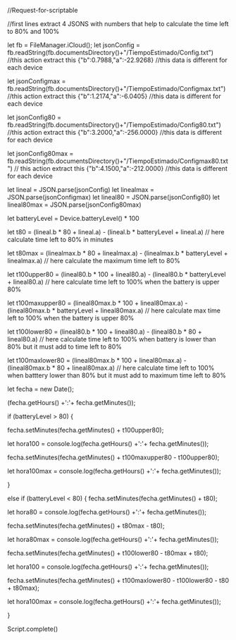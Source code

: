 //Request-for-scriptable

//first lines extract 4 JSONS with numbers that help to calculate the time left to 80% and 100%



let fb = FileManager.iCloud();
let jsonConfig = fb.readString(fb.documentsDirectory()+"/TiempoEstimado/Config.txt")
//this action extract this {"b":0.7988,"a":-22.9268}
//this data is different for each device

let jsonConfigmax = fb.readString(fb.documentsDirectory()+"/TiempoEstimado/Configmax.txt")
//this action extract this {"b":1.2174,"a":-6.0405}
//this data is different for each device

let jsonConfig80 = fb.readString(fb.documentsDirectory()+"/TiempoEstimado/Config80.txt")
//this action extract this {"b":3.2000,"a":-256.0000}
//this data is different for each device

let jsonConfig80max = fb.readString(fb.documentsDirectory()+"/TiempoEstimado/Configmax80.txt")
// this action extract this {"b":4.1500,"a":-212.0000}
//this data is different for each device

let lineal = JSON.parse(jsonConfig)
let linealmax = JSON.parse(jsonConfigmax)
let lineal80 = JSON.parse(jsonConfig80)
let lineal80max = JSON.parse(jsonConfig80max)

let batteryLevel = Device.batteryLevel() * 100

let t80 = (lineal.b * 80 + lineal.a) - (lineal.b * batteryLevel + lineal.a)
// here calculate time left to 80% in minutes

let t80max = (linealmax.b * 80 + linealmax.a) - (linealmax.b * batteryLevel + linealmax.a)
// here calculate the maximum time left to 80%

let t100upper80 = (lineal80.b * 100 + lineal80.a) - (lineal80.b * batteryLevel + lineal80.a)
// here calculate time left to 100% when the battery is upper 80%

let t100maxupper80 = (lineal80max.b * 100 + lineal80max.a) - (lineal80max.b * batteryLevel + lineal80max.a)
// here calculate max time left to 100% when the battery is upper 80%

let t100lower80 = (lineal80.b * 100 + lineal80.a) - (lineal80.b * 80 + lineal80.a)
// here calculate time left to 100% when battery is lower than 80% but it must add to time left to 80%

let t100maxlower80 = (lineal80max.b * 100 + lineal80max.a) - (lineal80max.b * 80 + lineal80max.a)
// here calculate time left to 100% when batttery lower than 80% but it must add to maximum time left to 80%

let fecha = new Date();

(fecha.getHours() +':'+ fecha.getMinutes());


if (batteryLevel > 80) {
  
 fecha.setMinutes(fecha.getMinutes() + t100upper80); 

  let hora100 = console.log(fecha.getHours() +':'+ fecha.getMinutes());

fecha.setMinutes(fecha.getMinutes() + t100maxupper80 - t100upper80); 

  let hora100max = console.log(fecha.getHours() +':'+ fecha.getMinutes());

}

else if (batteryLevel < 80) {
 fecha.setMinutes(fecha.getMinutes() + t80); 

  let hora80 = console.log(fecha.getHours() +':'+ fecha.getMinutes());

fecha.setMinutes(fecha.getMinutes() + t80max - t80); 

let hora80max = console.log(fecha.getHours() +':'+ fecha.getMinutes());

fecha.setMinutes(fecha.getMinutes() + t100lower80 - t80max + t80); 

  let hora100 = console.log(fecha.getHours() +':'+ fecha.getMinutes());

fecha.setMinutes(fecha.getMinutes() + t100maxlower80 - t100lower80 - t80 + t80max); 

  let hora100max = console.log(fecha.getHours() +':'+ fecha.getMinutes());

}




Script.complete()
